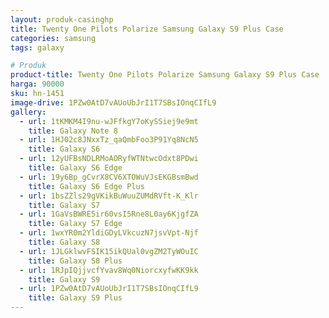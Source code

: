 ```yaml
---
layout: produk-casinghp
title: Twenty One Pilots Polarize Samsung Galaxy S9 Plus Case
categories: samsung
tags: galaxy

# Produk
product-title: Twenty One Pilots Polarize Samsung Galaxy S9 Plus Case
harga: 90000
sku: hn-1451
image-drive: 1PZw0AtD7vAUoUbJrI1T7SBsIOnqCIfL9
gallery:
  - url: 1tKMKM4I9nu-wJFfkgY7oKySSiej9e9mt
    title: Galaxy Note 8
  - url: 1HJ02c8JNxxTz_qaQmbFoo3P91Yq8NcN5
    title: Galaxy S6
  - url: 12yUFBsNDLRMoAORyfWTNtwcOdxt8PDwi
    title: Galaxy S6 Edge
  - url: 19y6Bp_gCvrX8CV6XTOWuVJsEKGBsmBwd
    title: Galaxy S6 Edge Plus
  - url: 1bsZZls29gVKikBuWuuZUMdRVft-K_Klr
    title: Galaxy S7
  - url: 1GaVsBWRE5ir60vsI5Rne8L0ay6KjgfZA
    title: Galaxy S7 Edge
  - url: 1wxYR0m2YldiGDyLVkcuzN7jsvVpt-Njf
    title: Galaxy S8
  - url: 1JLGklwvFSIK15ikQUal0vgZM2TyWOuIC
    title: Galaxy S8 Plus
  - url: 1RJpIQjjvcfYvav8Wq0NiorcxyfwKK9kk
    title: Galaxy S9
  - url: 1PZw0AtD7vAUoUbJrI1T7SBsIOnqCIfL9
    title: Galaxy S9 Plus
---
```

